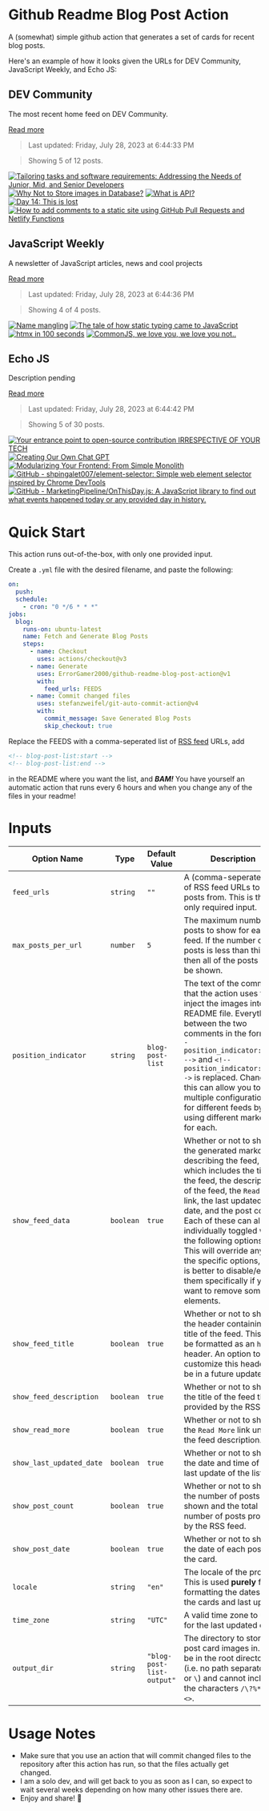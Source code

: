 # Github Readme Blog Post Action

A (somewhat) simple github action that generates a set of cards for recent blog posts.

Here's an example of how it looks given the URLs for DEV Community, JavaScript Weekly, and Echo JS:

<!-- post-list:start -->
## DEV Community

The most recent home feed on DEV Community.

[Read more](https://dev.to)
> Last updated: Friday, July 28, 2023 at 6:44:33 PM

> Showing 5 of 12 posts.

[![Tailoring tasks and software requirements: Addressing the Needs of Junior, Mid, and Senior Developers](https://raw.githubusercontent.com/ErrorGamer2000/github-readme-blog-post-action/main/generated_files/DEV_Community/Tailoring_tasks_and_software_requirements__Addressing_the_Needs_of_Junior__Mid__and_Senior_Developers.svg)](https://dev.to/ivangavlik/tailoring-tasks-and-software-requirements-addressing-the-needs-of-junior-mid-and-senior-developers-bhj)
[![Why Not to Store images in Database?](https://raw.githubusercontent.com/ErrorGamer2000/github-readme-blog-post-action/main/generated_files/DEV_Community/Why_Not_to_Store_images_in_Database_.svg)](https://dev.to/hasanelsherbiny/why-not-to-store-images-in-database-386)
[![What is API?](https://raw.githubusercontent.com/ErrorGamer2000/github-readme-blog-post-action/main/generated_files/DEV_Community/What_is_API_.svg)](https://dev.to/hasanelsherbiny/what-is-api-21bc)
[![Day 14: This is lost](https://raw.githubusercontent.com/ErrorGamer2000/github-readme-blog-post-action/main/generated_files/DEV_Community/Day_14__This_is_lost.svg)](https://dev.to/dhrn/day-14-situation-this-is-lost-4k3g)
[![How to add comments to a static site using GitHub Pull Requests and Netlify Functions](https://raw.githubusercontent.com/ErrorGamer2000/github-readme-blog-post-action/main/generated_files/DEV_Community/How_to_add_comments_to_a_static_site_using_GitHub_Pull_Requests_and_Netlify_Functions.svg)](https://dev.to/neagle/how-to-add-comments-to-a-static-site-using-github-pull-requests-and-netlify-functions-560l)


## JavaScript Weekly

A newsletter of JavaScript articles, news and cool projects

[Read more](https://javascriptweekly.com/)
> Last updated: Friday, July 28, 2023 at 6:44:36 PM

> Showing 4 of 4 posts.

[![Name mangling](https://raw.githubusercontent.com/ErrorGamer2000/github-readme-blog-post-action/main/generated_files/JavaScript_Weekly/Name_mangling.svg)](https://javascriptweekly.com/issues/649)
[![The tale of how static typing came to JavaScript](https://raw.githubusercontent.com/ErrorGamer2000/github-readme-blog-post-action/main/generated_files/JavaScript_Weekly/The_tale_of_how_static_typing_came_to_JavaScript.svg)](https://javascriptweekly.com/issues/648)
[![htmx in 100 seconds](https://raw.githubusercontent.com/ErrorGamer2000/github-readme-blog-post-action/main/generated_files/JavaScript_Weekly/htmx_in_100_seconds.svg)](https://javascriptweekly.com/issues/647)
[![CommonJS, we love you, we love you not..](https://raw.githubusercontent.com/ErrorGamer2000/github-readme-blog-post-action/main/generated_files/JavaScript_Weekly/CommonJS__we_love_you__we_love_you_not...svg)](https://javascriptweekly.com/issues/646)


## Echo JS

Description pending

[Read more](
http://www.echojs.com
)
> Last updated: Friday, July 28, 2023 at 6:44:42 PM

> Showing 5 of 30 posts.

[![
Your entrance point to open-source contribution IRRESPECTIVE OF YOUR TECH
](https://raw.githubusercontent.com/ErrorGamer2000/github-readme-blog-post-action/main/generated_files/_Echo_JS_/_Your_entrance_point_to_open-source_contribution_IRRESPECTIVE_OF_YOUR_TECH_.svg)](
https://devoss.tech
)
[![Creating Our Own Chat GPT](https://raw.githubusercontent.com/ErrorGamer2000/github-readme-blog-post-action/main/generated_files/_Echo_JS_/Creating_Our_Own_Chat_GPT.svg)](https://soshace.com/creating-our-own-chat-gpt/)
[![Modularizing Your Frontend: From Simple Monolith](https://raw.githubusercontent.com/ErrorGamer2000/github-readme-blog-post-action/main/generated_files/_Echo_JS_/Modularizing_Your_Frontend__From_Simple_Monolith.svg)](https://okhivrych.io/my-talk-at-the-cityjs-london-micro-frontends-summit)
[![GitHub - shpingalet007/element-selector: Simple web element selector inspired by Chrome DevTools](https://raw.githubusercontent.com/ErrorGamer2000/github-readme-blog-post-action/main/generated_files/_Echo_JS_/GitHub_-_shpingalet007_element-selector__Simple_web_element_selector_inspired_by_Chrome_DevTools.svg)](https://github.com/shpingalet007/element-selector)
[![GitHub - MarketingPipeline/OnThisDay.js: A JavaScript library to find out what events happened today or any provided day in history.](https://raw.githubusercontent.com/ErrorGamer2000/github-readme-blog-post-action/main/generated_files/_Echo_JS_/GitHub_-_MarketingPipeline_OnThisDay.js__A_JavaScript_library_to_find_out_what_events_happened_today_or_any_provided_day_in_history..svg)](https://github.com/MarketingPipeline/OnThisDay.js)


<!-- post-list:end -->

# Quick Start

This action runs out-of-the-box, with only one provided input.

Create a `.yml` file with the desired filename, and paste the following:

```yml
on:
  push:
  schedule:
    - cron: "0 */6 * * *"
jobs:
  blog:
    runs-on: ubuntu-latest
    name: Fetch and Generate Blog Posts
    steps:
      - name: Checkout
        uses: actions/checkout@v3
      - name: Generate
        uses: ErrorGamer2000/github-readme-blog-post-action@v1
        with:
          feed_urls: FEEDS
      - name: Commit changed files
        uses: stefanzweifel/git-auto-commit-action@v4
        with:
          commit_message: Save Generated Blog Posts
          skip_checkout: true
```

Replace the FEEDS with a comma-seperated list of [RSS feed](https://rss.com/blog/how-do-rss-feeds-work/) URLs, add

```md
<!-- blog-post-list:start -->
<!-- blog-post-list:end -->
```

in the README where you want the list, and **_BAM!_** You have yourself an automatic action that runs every 6 hours and when you change any of the files in your readme!

# Inputs

<table>
  <thead>
    <tr>
      <th>Option Name</th>
      <th>Type</th>
      <th>Default Value</th>
      <th>Description</th>
    </tr>
  </thead>
  <tbody>
    <tr>
      <td><code>feed_urls</code></td>
      <td><code>string</code></td>
      <td><code>""</code></td>
      <td>A (comma-seperated) list of RSS feed URLs to load posts from. This is the only required input.</td>
    </tr>
    <tr>
      <td><code>max_posts_per_url</code></td>
      <td><code>number</code></td>
      <td><code>5</code></td>
      <td>The maximum number of posts to show for each feed. If the number of posts is less than this, then all of the posts will be shown.</td>
    </tr>
    <tr>
      <td><code>position_indicator</code></td>
      <td><code>string</code></td>
      <td><code>blog-post-list</code></td>
      <td>The text of the comments that the action uses to inject the images into the README file. Everything between the two comments in the form <code>&lt;!-- position_indicator:start --&gt;</code> and <code>&lt;!-- position_indicator:end --&gt;</code> is replaced. Changing this can allow you to use multiple configurations for different feeds by using different markers for each.</td>
    </tr>
    <tr>
      <td><code>show_feed_data</code></td>
      <td><code>boolean</code></td>
      <td><code>true</code></td>
      <td>Whether or not to show the generated markdown describing the feed, which includes the title of the feed, the description of the feed, the <code>Read More</code> link, the last updated date, and the post count. Each of these can also be individually toggled with the following options. This will override any of the specific options, so it is better to disable/enable them specifically if you want to remove some elements.</td>
    </tr>
    <tr>
      <td><code>show_feed_title</code></td>
      <td><code>boolean</code></td>
      <td><code>true</code></td>
      <td>Whether or not to show the header containing the title of the feed. This will be formatted as an <code>h2</code> header. An option to customize this header will be in a future update.</td>
    </tr>
    <tr>
      <td><code>show_feed_description</code></td>
      <td><code>boolean</code></td>
      <td><code>true</code></td>
      <td>Whether or not to show the title of the feed that is provided by the RSS feed.</td>
    </tr>
    <tr>
      <td><code>show_read_more</code></td>
      <td><code>boolean</code></td>
      <td><code>true</code></td>
      <td>Whether or not to show the <code>Read More</code> link under the feed description.</td>
    </tr>
    <tr>
      <td><code>show_last_updated_date</code></td>
      <td><code>boolean</code></td>
      <td><code>true</code></td>
      <td>Whether or not to show the date and time of the last update of the list.</td>
    </tr>
    <tr>
      <td><code>show_post_count</code></td>
      <td><code>boolean</code></td>
      <td><code>true</code></td>
      <td>Whether or not to show the number of posts shown and the total number of posts provided by the RSS feed.</td>
    </tr>
    <tr>
      <td><code>show_post_date</code></td>
      <td><code>boolean</code></td>
      <td><code>true</code></td>
      <td>Whether or not to show the date of each post on the card.</td>
    </tr>
    <tr>
      <td><code>locale</code></td>
      <td><code>string</code></td>
      <td><code>"en"</code></td>
      <td>The locale of the project. This is used <strong>purely</strong> for formatting the dates of the cards and last update.</td>
    </tr>
    <tr>
      <td><code>time_zone</code></td>
      <td><code>string</code></td>
      <td><code>"UTC"</code></td>
      <td>A valid time zone to use for the last updated date.</td>
    </tr>
    <tr>
      <td><code>output_dir</code></td>
      <td><code>string</code></td>
      <td><code>"blog-post-list-output"</code></td>
      <td>The directory to store the post card images in. Must be in the root directory (i.e. no path separators <code>/</code> or <code>\</code>) and cannot include the characters <code>/\?%*:|"&lt;&gt;</code>.</td>
    </tr>
<!--
    <tr>
      <td><code></code></td>
      <td><cde></cde></td>
      <td><code></code></td>
      <td></td>
    </tr>
-->
  </tbody>
</table>

# Usage Notes

- Make sure that you use an action that will commit changed files to the repository after this action has run, so that the files actually get changed.
- I am a solo dev, and will get back to you as soon as I can, so expect to wait several weeks depending on how many other issues there are.
- Enjoy and share! 🤗
